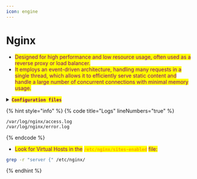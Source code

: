 ```yaml
---
icon: engine
---
```


# Nginx

* <mark style="color:purple;">Designed for high performance and low resource usage, often used as a reverse proxy or load balancer.</mark>
* <mark style="color:purple;">It employs an event-driven architecture, handling many requests in a single thread, which allows it to efficiently serve static content and handle a large number of concurrent connections with minimal memory usage.</mark>

<details>

<summary><mark style="color:purple;"><strong><code>Configuration files</code></strong></mark></summary>

{% code title="Standard" %}
```
/etc/nginx/nginx.conf
```
{% endcode %}

{% code title="Additional Configuration file" %}
```
/etc/nginx/conf.d/
```
{% endcode %}

</details>

{% hint style="info" %}
{% code title="Logs" lineNumbers="true" %}
```
/var/log/nginx/access.log
/var/log/nginx/error.log
```
{% endcode %}

* <mark style="color:purple;">Look for Virtual Hosts in the</mark> <mark style="color:orange;">**`/etc/nginx/sites-enabled`**</mark> <mark style="color:purple;">file:</mark>

```sh
grep -r "server {" /etc/nginx/
```
{% endhint %}
